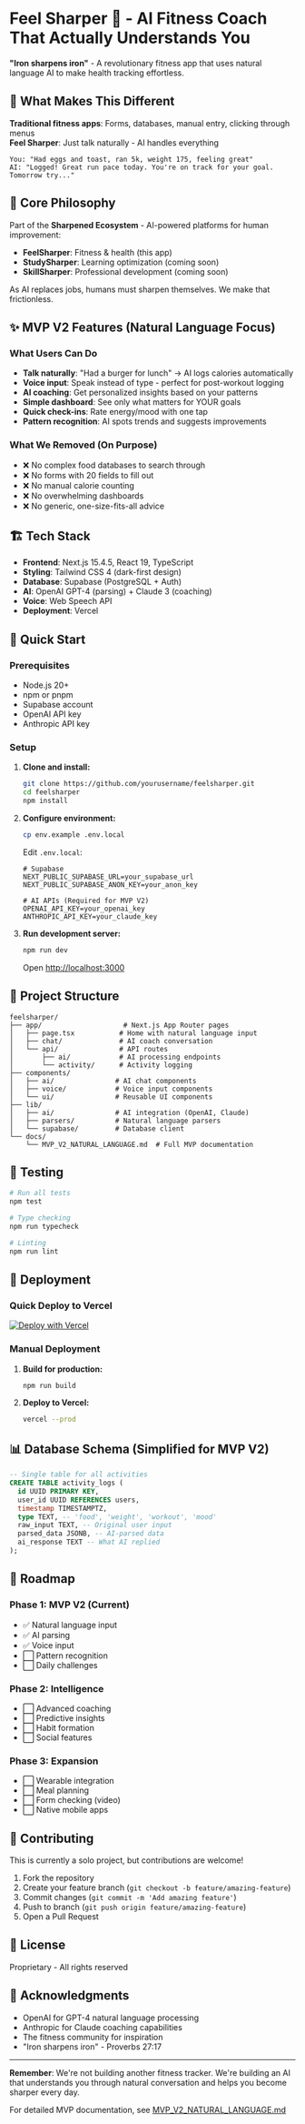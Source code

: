 # Feel Sharper 🎯 - AI Fitness Coach That Actually Understands You

**"Iron sharpens iron"** - A revolutionary fitness app that uses natural language AI to make health tracking effortless.

## 🚀 What Makes This Different

**Traditional fitness apps**: Forms, databases, manual entry, clicking through menus  
**Feel Sharper**: Just talk naturally - AI handles everything

```
You: "Had eggs and toast, ran 5k, weight 175, feeling great"
AI: "Logged! Great run pace today. You're on track for your goal. Tomorrow try..."
```

## 🎯 Core Philosophy

Part of the **Sharpened Ecosystem** - AI-powered platforms for human improvement:
- **FeelSharper**: Fitness & health (this app)
- **StudySharper**: Learning optimization (coming soon)
- **SkillSharper**: Professional development (coming soon)

As AI replaces jobs, humans must sharpen themselves. We make that frictionless.

## ✨ MVP V2 Features (Natural Language Focus)

### What Users Can Do
- **Talk naturally**: "Had a burger for lunch" → AI logs calories automatically
- **Voice input**: Speak instead of type - perfect for post-workout logging
- **AI coaching**: Get personalized insights based on your patterns
- **Simple dashboard**: See only what matters for YOUR goals
- **Quick check-ins**: Rate energy/mood with one tap
- **Pattern recognition**: AI spots trends and suggests improvements

### What We Removed (On Purpose)
- ❌ No complex food databases to search through
- ❌ No forms with 20 fields to fill out
- ❌ No manual calorie counting
- ❌ No overwhelming dashboards
- ❌ No generic, one-size-fits-all advice

## 🏗️ Tech Stack

- **Frontend**: Next.js 15.4.5, React 19, TypeScript
- **Styling**: Tailwind CSS 4 (dark-first design)
- **Database**: Supabase (PostgreSQL + Auth)
- **AI**: OpenAI GPT-4 (parsing) + Claude 3 (coaching)
- **Voice**: Web Speech API
- **Deployment**: Vercel

## 🚀 Quick Start

### Prerequisites
- Node.js 20+
- npm or pnpm
- Supabase account
- OpenAI API key
- Anthropic API key

### Setup

1. **Clone and install:**
   ```bash
   git clone https://github.com/yourusername/feelsharper.git
   cd feelsharper
   npm install
   ```

2. **Configure environment:**
   ```bash
   cp env.example .env.local
   ```
   
   Edit `.env.local`:
   ```env
   # Supabase
   NEXT_PUBLIC_SUPABASE_URL=your_supabase_url
   NEXT_PUBLIC_SUPABASE_ANON_KEY=your_anon_key
   
   # AI APIs (Required for MVP V2)
   OPENAI_API_KEY=your_openai_key
   ANTHROPIC_API_KEY=your_claude_key
   ```

3. **Run development server:**
   ```bash
   npm run dev
   ```
   
   Open [http://localhost:3000](http://localhost:3000)

## 📁 Project Structure

```
feelsharper/
├── app/                    # Next.js App Router pages
│   ├── page.tsx           # Home with natural language input
│   ├── chat/              # AI coach conversation
│   └── api/               # API routes
│       ├── ai/            # AI processing endpoints
│       └── activity/      # Activity logging
├── components/            
│   ├── ai/               # AI chat components
│   ├── voice/            # Voice input components
│   └── ui/               # Reusable UI components
├── lib/
│   ├── ai/               # AI integration (OpenAI, Claude)
│   ├── parsers/          # Natural language parsers
│   └── supabase/         # Database client
└── docs/
    └── MVP_V2_NATURAL_LANGUAGE.md  # Full MVP documentation
```

## 🧪 Testing

```bash
# Run all tests
npm test

# Type checking
npm run typecheck

# Linting
npm run lint
```

## 🚢 Deployment

### Quick Deploy to Vercel

[![Deploy with Vercel](https://vercel.com/button)](https://vercel.com/new/clone?repository-url=https://github.com/yourusername/feelsharper)

### Manual Deployment

1. **Build for production:**
   ```bash
   npm run build
   ```

2. **Deploy to Vercel:**
   ```bash
   vercel --prod
   ```

## 📊 Database Schema (Simplified for MVP V2)

```sql
-- Single table for all activities
CREATE TABLE activity_logs (
  id UUID PRIMARY KEY,
  user_id UUID REFERENCES users,
  timestamp TIMESTAMPTZ,
  type TEXT, -- 'food', 'weight', 'workout', 'mood'
  raw_input TEXT, -- Original user input
  parsed_data JSONB, -- AI-parsed data
  ai_response TEXT -- What AI replied
);
```

## 🎯 Roadmap

### Phase 1: MVP V2 (Current)
- ✅ Natural language input
- ✅ AI parsing
- ✅ Voice input
- ⬜ Pattern recognition
- ⬜ Daily challenges

### Phase 2: Intelligence
- ⬜ Advanced coaching
- ⬜ Predictive insights
- ⬜ Habit formation
- ⬜ Social features

### Phase 3: Expansion
- ⬜ Wearable integration
- ⬜ Meal planning
- ⬜ Form checking (video)
- ⬜ Native mobile apps

## 🤝 Contributing

This is currently a solo project, but contributions are welcome!

1. Fork the repository
2. Create your feature branch (`git checkout -b feature/amazing-feature`)
3. Commit changes (`git commit -m 'Add amazing feature'`)
4. Push to branch (`git push origin feature/amazing-feature`)
5. Open a Pull Request

## 📝 License

Proprietary - All rights reserved

## 🙏 Acknowledgments

- OpenAI for GPT-4 natural language processing
- Anthropic for Claude coaching capabilities
- The fitness community for inspiration
- "Iron sharpens iron" - Proverbs 27:17

---

**Remember**: We're not building another fitness tracker. We're building an AI that understands you through natural conversation and helps you become sharper every day.

For detailed MVP documentation, see [MVP_V2_NATURAL_LANGUAGE.md](./MVP_V2_NATURAL_LANGUAGE.md)